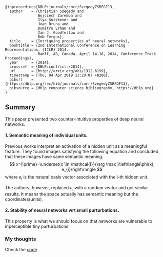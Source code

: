 ```
@inproceedings{DBLP:journals/corr/SzegedyZSBEGF13,
  author    = {Christian Szegedy and
               Wojciech Zaremba and
               Ilya Sutskever and
               Joan Bruna and
               Dumitru Erhan and
               Ian J. Goodfellow and
               Rob Fergus},
  title     = {Intriguing properties of neural networks},
  booktitle = {2nd International Conference on Learning Representations, {ICLR} 2014,
               Banff, AB, Canada, April 14-16, 2014, Conference Track Proceedings},
  year      = {2014},
  crossref  = {DBLP:conf/iclr/2014},
  url       = {http://arxiv.org/abs/1312.6199},
  timestamp = {Thu, 04 Apr 2019 13:20:07 +0200},
  biburl    = {https://dblp.org/rec/bib/journals/corr/SzegedyZSBEGF13},
  bibsource = {dblp computer science bibliography, https://dblp.org}
}
```
## Summary
This paper presented two counter-intuitive properties of deep neural networks.

#### 1. Semantic meaning of individual units.

Previous works interpret an activation of a hidden unit as a meaningful feature. They found images satisfying the following equation and concluded that these images have same semantic meaning. 
$$
x^{\prime}=\underset{x \in \mathcal{I}}{\arg \max }\left\langle\phi(x), e_{i}\right\rangle
$$
where $e_{i}$ is the natural basis vector associated with the i-th hidden unit.

The authors, however, replaced $e_{i}$ with a random vector and got similar results. It means the space actually has semantic meaning but the coordinates(units).

#### 2. Stability of neural networks wrt small purturbations.
This property is what we should focus on that networks are vulnerable to inperceptible tiny purturbations. 

### My thoughts
 Check the [code](https://github.com/akshaychawla/Adversarial-Examples-in-PyTorch)
